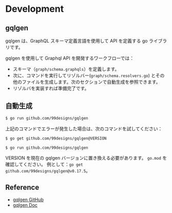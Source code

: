 # Development

## gqlgen

gqlgen は、GraphQL スキーマ定義言語を使用して API を定義する go ライブラリです。

gqlgen を使用して Graphql API を開発するワークフローでは：

- スキーマ（`graph/schema.graphqls`）を定義します。
- 次に、コマンドを実行してリゾルバー(`graph/schema.resolvers.go`) とその他のファイルを生成します。次のセクションで自動生成を参照できます。
- リゾルバを実装すれば準備完了です。

## 自動生成

```bash
$ go run github.com/99designs/gqlgen
```

上記のコマンドでエラーが発生した場合は、次のコマンドを試してください：

```bash
$ go get github.com/99designs/gqlgen@VERSION

$ go run github.com/99designs/gqlgen
```

VERSION を現在の gqlgen バージョンに置き換える必要があります。 `go.mod` を確認してください。 例として：`go get github.com/99designs/gqlgen@v0.17.5`。

## Reference

- [gqlgen GitHub](https://github.com/99designs/gqlgen)
- [gqlgen Doc](https://gqlgen.com/getting-started/)
